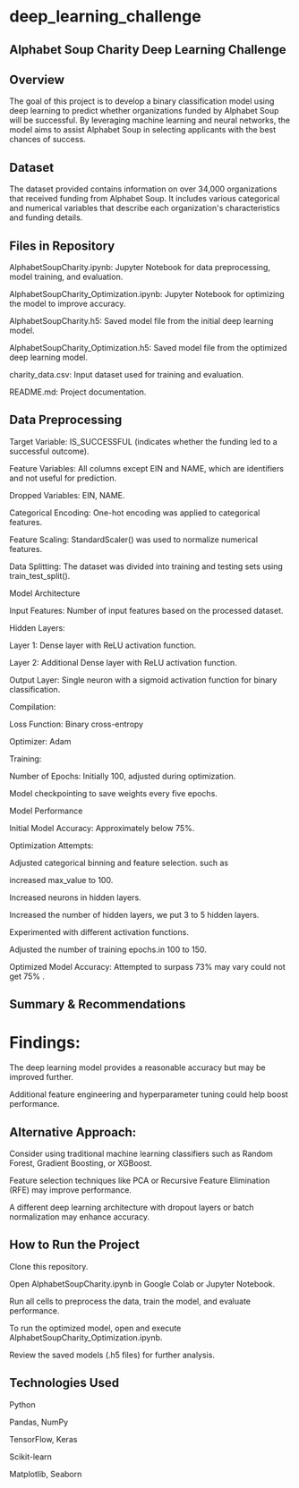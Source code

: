 # deep_learning_challenge
## Alphabet Soup Charity Deep Learning Challenge

## Overview

The goal of this project is to develop a binary classification model using deep learning to predict whether organizations funded by Alphabet Soup will be successful. By leveraging machine learning and neural networks, the model aims to assist Alphabet Soup in selecting applicants with the best chances of success.

## Dataset

The dataset provided contains information on over 34,000 organizations that received funding from Alphabet Soup. It includes various categorical and numerical variables that describe each organization's characteristics and funding details.

## Files in Repository

AlphabetSoupCharity.ipynb: Jupyter Notebook for data preprocessing, model training, and evaluation.

AlphabetSoupCharity_Optimization.ipynb: Jupyter Notebook for optimizing the model to improve accuracy.

AlphabetSoupCharity.h5: Saved model file from the initial deep learning model.

AlphabetSoupCharity_Optimization.h5: Saved model file from the optimized deep learning model.

charity_data.csv: Input dataset used for training and evaluation.

README.md: Project documentation.

## Data Preprocessing

Target Variable: IS_SUCCESSFUL (indicates whether the funding led to a successful outcome).

Feature Variables: All columns except EIN and NAME, which are identifiers and not useful for prediction.

Dropped Variables: EIN, NAME.

Categorical Encoding: One-hot encoding was applied to categorical features.

Feature Scaling: StandardScaler() was used to normalize numerical features.

Data Splitting: The dataset was divided into training and testing sets using train_test_split().

Model Architecture

Input Features: Number of input features based on the processed dataset.

Hidden Layers:

Layer 1: Dense layer with ReLU activation function.

Layer 2: Additional Dense layer with ReLU activation function.

Output Layer: Single neuron with a sigmoid activation function for binary classification.

Compilation:

Loss Function: Binary cross-entropy

Optimizer: Adam

Training:

Number of Epochs: Initially 100, adjusted during optimization.

Model checkpointing to save weights every five epochs.

Model Performance

Initial Model Accuracy: Approximately below 75%.

Optimization Attempts:

Adjusted categorical binning and feature selection. such as 

increased max_value to 100.

Increased neurons in hidden layers.

Increased the number of hidden layers, we put 3 to 5 hidden layers.

Experimented with different activation functions.

Adjusted the number of training epochs.in 100 to 150.

Optimized Model Accuracy: Attempted to surpass 73% may vary could not get 75% .

## Summary & Recommendations

# Findings:

The deep learning model provides a reasonable accuracy but may be improved further.

Additional feature engineering and hyperparameter tuning could help boost performance.

## Alternative Approach:

Consider using traditional machine learning classifiers such as Random Forest, Gradient Boosting, or XGBoost.

Feature selection techniques like PCA or Recursive Feature Elimination (RFE) may improve performance.

A different deep learning architecture with dropout layers or batch normalization may enhance accuracy.

## How to Run the Project

Clone this repository.

Open AlphabetSoupCharity.ipynb in Google Colab or Jupyter Notebook.

Run all cells to preprocess the data, train the model, and evaluate performance.

To run the optimized model, open and execute AlphabetSoupCharity_Optimization.ipynb.

Review the saved models (.h5 files) for further analysis.

## Technologies Used

Python

Pandas, NumPy

TensorFlow, Keras

Scikit-learn

Matplotlib, Seaborn


